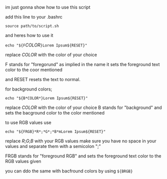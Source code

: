 im just gonna show how to use this script

add this line to your .bashrc

`source path/to/script.sh`

and heres how to use it

`echo "${F`*COLOR*`}Lorem Ipsum${RESET}"`

replace *COLOR* with the color of your choice

F stands for "foregorund"
as implied in the name it sets the foreground text color to the coor mentioned

and RESET resets the text to normal.

for background colors;

`echo "${B*COLOR*}Lorem Ipsum${RESET}"`

replace *COLOR* with the color of your choice
B stands for "background" and sets the bacground color to the color mentioned

to use RGB values use

`echo "${FRGB}*R*;*G*;*B*mLorem Ipsum${RESET}"`

replace *R*;*G*;*B* with your RGB values
make sure you have no space in your values and separate them with a semicolon ";"

FRGB stands for "foreground RGB" and sets the foreground text color to the RGB values given

you can ddo the same with bacfround colors by using `${BRGB}`
